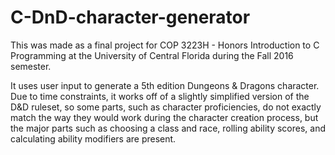 # C-DnD-character-generator
This was made as a final project for COP 3223H - Honors Introduction to C Programming at the University of Central Florida during the Fall 2016 semester.

It uses user input to generate a 5th edition Dungeons & Dragons character.  Due to time constraints, it works off of a slightly simplified version of the D&D ruleset, so some parts, such as character proficiencies, do not exactly match the way they would work during the character creation process, but the major parts such as choosing a class and race, rolling ability scores, and calculating ability modifiers are present.

